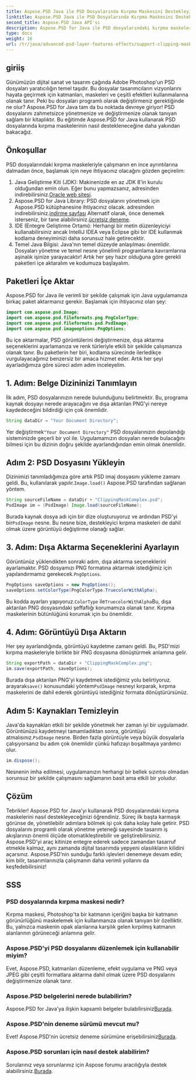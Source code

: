 ```yaml
---
title: Aspose.PSD Java ile PSD Dosyalarında Kırpma Maskesini Destekleyin
linktitle: Aspose.PSD Java ile PSD Dosyalarında Kırpma Maskesini Destekleyin
second_title: Aspose.PSD Java API'si
description: Aspose.PSD for Java ile PSD dosyalarındaki kırpma maskelerini nasıl destekleyeceğinizi öğrenin. PSD görüntülerini kolayca değiştirmek için adım adım kılavuzumuzu izleyin.
type: docs
weight: 16
url: /tr/java/advanced-psd-layer-features-effects/support-clipping-mask-psd-files/
---
```

## giriiş
Günümüzün dijital sanat ve tasarım çağında Adobe Photoshop'un PSD dosyaları yaratıcılığın temel taşıdır. Bu dosyalar tasarımcıların vizyonlarını hayata geçirmek için katmanları, maskeleri ve çeşitli efektleri kullanmalarına olanak tanır. Peki bu dosyaları programlı olarak değiştirmeniz gerektiğinde ne olur? Aspose.PSD for Java tam da bu noktada devreye giriyor! PSD dosyalarını zahmetsizce yönetmenize ve değiştirmenize olanak tanıyan sağlam bir kitaplıktır. Bu eğitimde Aspose.PSD for Java kullanarak PSD dosyalarında kırpma maskelerinin nasıl destekleneceğine daha yakından bakacağız. 
## Önkoşullar
PSD dosyalarındaki kırpma maskeleriyle çalışmanın en ince ayrıntılarına dalmadan önce, başlamak için neye ihtiyacınız olacağını gözden geçirelim:
1.  Java Geliştirme Kiti (JDK): Makinenizde en az JDK 8'in kurulu olduğundan emin olun. Eğer bunu yapmazsanız, adresinden indirebilirsiniz.[Oracle web sitesi](https://www.oracle.com/java/technologies/javase-jdk8-downloads.html).
2.  Aspose.PSD for Java Library: PSD dosyalarını yönetmek için Aspose.PSD kütüphanesine ihtiyacınız olacak. adresinden indirebilirsiniz.[indirme sayfası](https://releases.aspose.com/psd/java/) Alternatif olarak, önce denemek isterseniz, bir tane alabilirsiniz.[ücretsiz deneme](https://releases.aspose.com/).
3. IDE (Entegre Geliştirme Ortamı): Herhangi bir metin düzenleyiciyi kullanabilirsiniz ancak IntelliJ IDEA veya Eclipse gibi bir IDE kullanmak kodlama deneyiminizi daha sorunsuz hale getirecektir.
4. Temel Java Bilgisi: Java'nın temel düzeyde anlaşılması önemlidir. Dosyaları yönetme ve temel nesne yönelimli programlama kavramlarına aşinalık işinize yarayacaktır!
Artık her şey hazır olduğuna göre gerekli paketleri içe aktaralım ve kodumuza başlayalım.
## Paketleri İçe Aktar
Aspose.PSD for Java ile verimli bir şekilde çalışmak için Java uygulamanıza birkaç paket aktarmanız gerekir. Başlamak için ihtiyacınız olan şey:
```java
import com.aspose.psd.Image;
import com.aspose.psd.fileformats.png.PngColorType;
import com.aspose.psd.fileformats.psd.PsdImage;
import com.aspose.psd.imageoptions.PngOptions;
```
Bu içe aktarmalar, PSD görüntülerini değiştirmenize, dışa aktarma seçeneklerini ayarlamanıza ve renk türleriyle etkili bir şekilde çalışmanıza olanak tanır. Bu paketlerin her biri, kodlama sürecinde ilerledikçe vurgulayacağımız benzersiz bir amaca hizmet eder.
Artık her şeyi ayarladığımıza göre süreci adım adım inceleyelim.
## 1. Adım: Belge Dizininizi Tanımlayın
İlk adım, PSD dosyalarınızın nerede bulunduğunu belirtmektir. Bu, programa kaynak dosyayı nerede arayacağını ve dışa aktarılan PNG'yi nereye kaydedeceğini bildirdiği için çok önemlidir.
```java
String dataDir = "Your Document Directory";
```
 Yer değiştirmek`"Your Document Directory"` PSD dosyalarınızın depolandığı sisteminizde geçerli bir yol ile. Uygulamamızın dosyaları nerede bulacağını bilmesi için bu dizinin doğru şekilde ayarlandığından emin olmak önemlidir. 
## Adım 2: PSD Dosyasını Yükleyin
 Dizinimizi tanımladığımıza göre artık PSD imaj dosyasını yükleme zamanı geldi. Bu, kullanılarak yapılır.`Image.load()` Aspose.PSD tarafından sağlanan yöntem.
```java
String sourceFileName = dataDir + "ClippingMaskComplex.psd";
PsdImage im = (PsdImage) Image.load(sourceFileName);
```
 Burada kaynak dosya adı için bir dize oluşturuyoruz ve ardından PSD'yi bir`PsdImage` nesne. Bu nesne bize, destekleyici kırpma maskeleri de dahil olmak üzere görüntüyü değiştirme olanağı sağlar.
## 3. Adım: Dışa Aktarma Seçeneklerini Ayarlayın
 Görüntünüz yüklendikten sonraki adım, dışa aktarma seçeneklerini ayarlamaktır. PSD dosyamızı PNG formatına aktarmak istediğimiz için yapılandırmamız gerekecek.`PngOptions`.
```java
PngOptions saveOptions = new PngOptions();
saveOptions.setColorType(PngColorType.TruecolorWithAlpha);
```
 Bu kodda ayarları yapıyoruz.`ColorType` ile`TruecolorWithAlpha`Bu, dışa aktarılan PNG dosyasındaki şeffaflığı korumamıza olanak tanır. Kırpma maskelerinin bütünlüğünü korumak için bu önemlidir.
## 4. Adım: Görüntüyü Dışa Aktarın
Her şey ayarlandığında, görüntüyü kaydetme zamanı geldi. Bu, PSD'mizi kırpma maskeleriyle birlikte bir PNG dosyasına dönüştürmek anlamına gelir.
```java
String exportPath = dataDir + "ClippingMaskComplex.png";
im.save(exportPath, saveOptions);
```
 Burada dışa aktarılan PNG'yi kaydetmek istediğimiz yolu belirtiyoruz. arayarak`save()` konusundaki yöntem`PsdImage` nesneyi kırparak, kırpma maskelerini de dahil ederek görüntüyü istediğiniz formata dönüştürürsünüz.
## Adım 5: Kaynakları Temizleyin
 Java'da kaynakları etkili bir şekilde yönetmek her zaman iyi bir uygulamadır. Görüntünüzü kaydetmeyi tamamladıktan sonra, görüntüyü atmalısınız.`PsdImage` nesne. Birden fazla görüntüyle veya büyük dosyalarla çalışıyorsanız bu adım çok önemlidir çünkü hafızayı boşaltmaya yardımcı olur.
```java
im.dispose();
```
Nesnenin imha edilmesi, uygulamanızın herhangi bir bellek sızıntısı olmadan sorunsuz bir şekilde çalışmasını sağlamanın basit ama etkili bir yoludur.
## Çözüm
Tebrikler! Aspose.PSD for Java'yı kullanarak PSD dosyalarındaki kırpma maskelerini nasıl destekleyeceğinizi öğrendiniz. Süreç ilk başta karmaşık görünse de, yönetilebilir adımlara bölmek işi çok daha kolay hale getirir. PSD dosyalarını programlı olarak yönetme yeteneği sayesinde tasarım iş akışlarınızı önemli ölçüde otomatikleştirebilir ve geliştirebilirsiniz.
Aspose.PSD'yi araç kitinize entegre ederek sadece zamandan tasarruf etmekle kalmaz, aynı zamanda dijital tasarımda yepyeni olasılıkların kilidini açarsınız. Aspose.PSD'nin sunduğu farklı işlevleri denemeye devam edin; kim bilir, tasarımlarınızla çalışmanın daha verimli yollarını da keşfedebilirsiniz!
## SSS
### PSD dosyalarında kırpma maskesi nedir?
Kırpma maskesi, Photoshop'ta bir katmanın içeriğini başka bir katmanın görünürlüğünü maskelemek için kullanmanıza olanak tanıyan bir özelliktir. Bu, yalnızca maskenin opak alanlarına karşılık gelen kırpılmış katmanın alanlarının görüneceği anlamına gelir.
### Aspose.PSD'yi PSD dosyalarını düzenlemek için kullanabilir miyim?
Evet, Aspose.PSD, katmanları düzenleme, efekt uygulama ve PNG veya JPEG gibi çeşitli formatlara aktarma dahil olmak üzere PSD dosyalarını değiştirmenize olanak tanır.
### Aspose.PSD belgelerini nerede bulabilirim?
 Aspose.PSD for Java'ya ilişkin kapsamlı belgeler bulabilirsiniz[Burada](https://reference.aspose.com/psd/java/).
### Aspose.PSD'nin deneme sürümü mevcut mu?
 Evet! Aspose.PSD'nin ücretsiz deneme sürümüne erişebilirsiniz[Burada](https://releases.aspose.com/).
### Aspose.PSD sorunları için nasıl destek alabilirim?
 Sorularınız veya sorunlarınız için Aspose forumu aracılığıyla destek alabilirsiniz.[Burada](https://forum.aspose.com/c/psd/34).